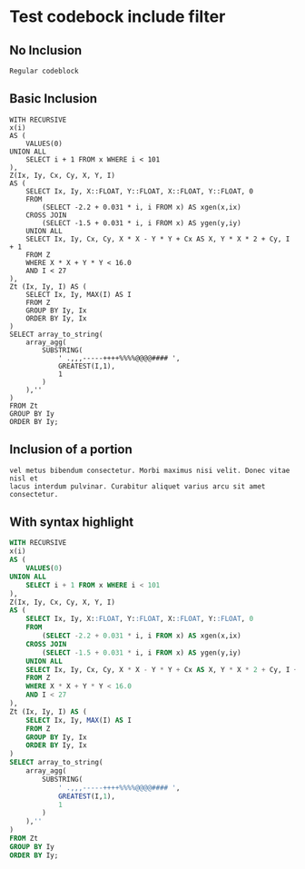 Test codebock include filter
============================

No Inclusion
------------

    Regular codeblock

Basic Inclusion
---------------

``` {include="tests/input/pandoc-codeblock-include/query1.sql"}
WITH RECURSIVE
x(i)
AS (
    VALUES(0)
UNION ALL
    SELECT i + 1 FROM x WHERE i < 101
),
Z(Ix, Iy, Cx, Cy, X, Y, I)
AS (
    SELECT Ix, Iy, X::FLOAT, Y::FLOAT, X::FLOAT, Y::FLOAT, 0
    FROM
        (SELECT -2.2 + 0.031 * i, i FROM x) AS xgen(x,ix)
    CROSS JOIN
        (SELECT -1.5 + 0.031 * i, i FROM x) AS ygen(y,iy)
    UNION ALL
    SELECT Ix, Iy, Cx, Cy, X * X - Y * Y + Cx AS X, Y * X * 2 + Cy, I + 1
    FROM Z
    WHERE X * X + Y * Y < 16.0
    AND I < 27
),
Zt (Ix, Iy, I) AS (
    SELECT Ix, Iy, MAX(I) AS I
    FROM Z
    GROUP BY Iy, Ix
    ORDER BY Iy, Ix
)
SELECT array_to_string(
    array_agg(
        SUBSTRING(
            ' .,,,-----++++%%%%@@@@#### ',
            GREATEST(I,1),
            1
        )
    ),''
)
FROM Zt
GROUP BY Iy
ORDER BY Iy;
```

Inclusion of a portion
----------------------

``` {include="tests/input/lorem" startFrom="2" endAt="3"}
vel metus bibendum consectetur. Morbi maximus nisi velit. Donec vitae nisl et
lacus interdum pulvinar. Curabitur aliquet varius arcu sit amet consectetur.
```

With syntax highlight
---------------------

``` {.sql include="tests/input/pandoc-codeblock-include/query1.sql"}
WITH RECURSIVE
x(i)
AS (
    VALUES(0)
UNION ALL
    SELECT i + 1 FROM x WHERE i < 101
),
Z(Ix, Iy, Cx, Cy, X, Y, I)
AS (
    SELECT Ix, Iy, X::FLOAT, Y::FLOAT, X::FLOAT, Y::FLOAT, 0
    FROM
        (SELECT -2.2 + 0.031 * i, i FROM x) AS xgen(x,ix)
    CROSS JOIN
        (SELECT -1.5 + 0.031 * i, i FROM x) AS ygen(y,iy)
    UNION ALL
    SELECT Ix, Iy, Cx, Cy, X * X - Y * Y + Cx AS X, Y * X * 2 + Cy, I + 1
    FROM Z
    WHERE X * X + Y * Y < 16.0
    AND I < 27
),
Zt (Ix, Iy, I) AS (
    SELECT Ix, Iy, MAX(I) AS I
    FROM Z
    GROUP BY Iy, Ix
    ORDER BY Iy, Ix
)
SELECT array_to_string(
    array_agg(
        SUBSTRING(
            ' .,,,-----++++%%%%@@@@#### ',
            GREATEST(I,1),
            1
        )
    ),''
)
FROM Zt
GROUP BY Iy
ORDER BY Iy;
```
